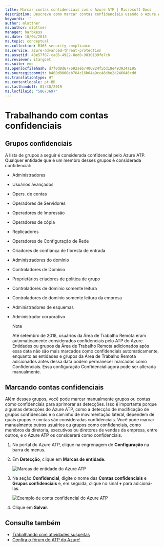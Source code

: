 ```yaml
---
title: Marcar contas confidenciais com o Azure ATP | Microsoft Docs
description: Descreve como marcar contas confidenciais usando o Azure ATP (Proteção Avançada contra Ameaças)
keywords: ''
author: mlottner
ms.author: mlottner
manager: barbkess
ms.date: 10/04/2018
ms.topic: conceptual
ms.collection: M365-security-compliance
ms.service: azure-advanced-threat-protection
ms.assetid: 43e57f87-ca85-4922-8ed0-9830139fe7cb
ms.reviewer: itargoet
ms.suite: ems
ms.openlocfilehash: d7f0d0d677692aeb7406824f5bd18e493934a195
ms.sourcegitcommit: b468d9060eb784c16b64a9cc46dbe2d246046cdd
ms.translationtype: HT
ms.contentlocale: pt-BR
ms.lasthandoff: 03/30/2019
ms.locfileid: "58673697"
---
```

# <a name="working-with-sensitive-accounts"></a>Trabalhando com contas confidenciais

## <a name="sensitive-groups"></a>Grupos confidenciais

A lista de grupos a seguir é considerada confidencial pelo Azure ATP. Qualquer entidade que é um membro desses grupos é considerada confidencial:

- Administradores
- Usuários avançados
- Opers. de contas
- Operadores de Servidores
- Operadores de Impressão
- Operadores de cópia
- Replicadores
- Operadores de Configuração de Rede 
- Criadores de confiança de floresta de entrada
- Administradores do domínio
- Controladores de Domínio
- Proprietários criadores de política de grupo 
- Controladores de domínio somente leitura 
- Controladores de domínio somente leitura da empresa 
- Administradores de esquemas 
- Administrador corporativo

  > [!NOTE]
  > Até setembro de 2018, usuários da Área de Trabalho Remota eram automaticamente considerados confidenciais pelo ATP do Azure. Entidades ou grupos da Área de Trabalho Remota adicionados após essa data não são mais marcados como confidenciais automaticamente, enquanto as entidades e grupos da Área de Trabalho Remota adicionados antes dessa data podem permanecer marcados como Confidenciais. Essa configuração Confidencial agora pode ser alterada manualmente.  

## <a name="tagging-sensitive-accounts"></a>Marcando contas confidenciais

Além desses grupos, você pode marcar manualmente grupos ou contas como confidenciais para aprimorar as detecções. Isso é importante porque algumas detecções do Azure ATP, como a detecção de modificação de grupos confidenciais e o caminho de movimentação lateral, dependem de quais grupos e contas são consideradas confidenciais. Você pode marcar manualmente outros usuários ou grupos como confidenciais, como membros da diretoria, executivos ou diretores de vendas da empresa, entre outros, e o Azure ATP os considerará como confidenciais.

1.  No portal do Azure ATP, clique na engrenagem de **Configuração** na barra de menus.

2.  Em **Detecção**, clique em **Marcas de entidade**.

    ![Marcas de entidade do Azure ATP](media/entity-tags.png)

3.  Na seção **Confidencial**, digite o nome das **Contas confidenciais** e **Grupos confidenciais** e, em seguida, clique no sinal **+** para adicioná-las.

    ![Exemplo de conta confidencial do Azure ATP](media/sensitive-account-sample.png)

4. Clique em **Salvar**.

    
## <a name="see-also"></a>Consulte também

- [Trabalhando com atividades suspeitas](working-with-suspicious-activities.md)
- [Confira o fórum do ATP do Azure!](https://aka.ms/azureatpcommunity)

